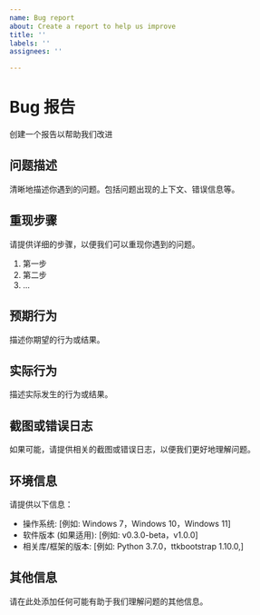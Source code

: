 ```yaml
---
name: Bug report
about: Create a report to help us improve
title: ''
labels: ''
assignees: ''

---
```


# Bug 报告

创建一个报告以帮助我们改进

## 问题描述

清晰地描述你遇到的问题。包括问题出现的上下文、错误信息等。

## 重现步骤

请提供详细的步骤，以便我们可以重现你遇到的问题。

1. 第一步
2. 第二步
3. ...

## 预期行为

描述你期望的行为或结果。

## 实际行为

描述实际发生的行为或结果。

## 截图或错误日志

如果可能，请提供相关的截图或错误日志，以便我们更好地理解问题。

## 环境信息

请提供以下信息：

- 操作系统: [例如: Windows 7，Windows 10，Windows 11]
- 软件版本 (如果适用): [例如: v0.3.0-beta，v1.0.0]
- 相关库/框架的版本: [例如: 
Python 3.7.0，ttkbootstrap 1.10.0,]

## 其他信息

请在此处添加任何可能有助于我们理解问题的其他信息。
